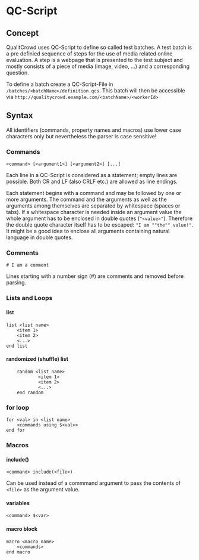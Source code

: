 # QC-Script

## Concept
QualitCrowd uses QC-Script to define so called test batches. A test batch is a pre definied sequence of steps for the use of media related online evaluation. A step is a webpage that is presented to the test subject and mostly consists of a piece of media (image, video, ...) and a corresponding question.

To define a batch create a QC-Script-File in `/batches/<batchName>/definition.qcs`. This batch will then be accessible via `http://qualitycrowd.example.com/<batchName>/<workerId>`

## Syntax

All identifiers (commands, property names and macros) use lower case characters only but nevertheless the parser is case sensitive!

### Commands
	<command> [<argument1>] [<argument2>] [...]
Each line in a QC-Script is considered as a statement; empty lines are possible. Both CR and LF (also CRLF etc.) are allowed as line endings.

Each statement begins with a command and may be followed by one or more arguments. The command and the arguments as well as the arguments among themselves are separated by whitespace (spaces or tabs). If a whitespace character is needed inside an argument value the whole argument has to be enclosed in double quotes (`"<value>"`). Therefore the double quote character itself has to be escaped: `"I am ""the"" value!"`. It might be a good idea to enclose all arguments containing natural language in double quotes.

### Comments
	# I am a comment
Lines starting with a number sign (#) are comments and removed before parsing.

### Lists and Loops

#### list
	list <list name>
		<item 1>
		<item 2>
		<...>
	end list

#### randomized (shuffle) list
        random <list name>
                <item 1>
                <item 2>
                <...>
        end random

### for loop
	for <val> in <list name>
		<commands using $<val>>
	end for

### Macros

#### include()
	<command> include(<file>)
Can be used instead of a commmand argument to pass the contents of `<file>` as the argument value.

#### variables
	<command> $<var>

#### macro block
	macro <macro name>
		<commands>
	end macro



